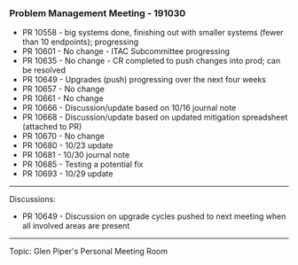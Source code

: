 
### Problem Management Meeting - 191030

* PR 10558 - big systems done, finishing out with smaller systems (fewer than 10 endpoints); progressing
* PR 10601 - No change - ITAC Subcommittee progressing
* PR 10635 - No change - CR completed to push changes into prod; can be resolved
* PR 10649 - Upgrades (push) progressing over the next four weeks
* PR 10657 - No change
* PR 10661 - No change
* PR 10666 - Discussion/update based on 10/16 journal note
* PR 10668 - Discussion/update based on updated mitigation spreadsheet (attached to PR)
* PR 10670 - No change
* PR 10680 - 10/23 update
* PR 10681 - 10/30 journal note
* PR 10685 - Testing a potential fix
* PR 10693 - 10/29 update

---- 
Discussions:

- PR 10649 - Discussion on upgrade cycles pushed to next meeting when all involved areas are present

---- 
Topic: Glen Piper's Personal Meeting Room



